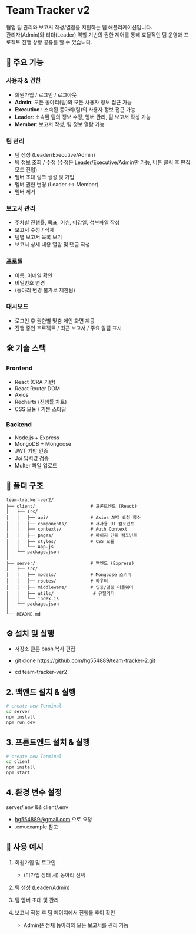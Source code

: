 # Team Tracker v2

협업 팀 관리와 보고서 작성/열람을 지원하는 웹 애플리케이션입니다.  
관리자(Admin)와 리더(Leader) 역할 기반의 권한 제어를 통해 효율적인 팀 운영과 프로젝트 진행 상황 공유를 할 수 있습니다.



## 🚀 주요 기능

### 사용자 & 권한
- 회원가입 / 로그인 / 로그아웃
- **Admin**: 모든 동아리(팀)와 모든 사용자 정보 접근 가능
- **Executive** : 소속된 동아리(팀)의 사용자 정보 접근 가능
- **Leader**: 소속된 팀의 정보 수정, 멤버 관리, 팀 보고서 작성 가능
- **Member**: 보고서 작성, 팀 정보 열람 가능

### 팀 관리
- 팀 생성 (Leader/Executive/Admin)
- 팀 정보 조회 / 수정 (수정은 Leader/Executive/Admin만 가능, 버튼 클릭 후 편집 모드 진입)
- 멤버 초대 링크 생성 및 가입
- 멤버 권한 변경 (Leader ↔ Member)
- 멤버 제거

### 보고서 관리
- 주차별 진행률, 목표, 이슈, 마감일, 첨부파일 작성
- 보고서 수정 / 삭제
- 팀별 보고서 목록 보기
- 보고서 상세 내용 열람 및 댓글 작성

### 프로필
- 이름, 이메일 확인
- 비밀번호 변경
- (동아리 변경 불가로 제한됨)

### 대시보드
- 로그인 후 권한별 맞춤 메인 화면 제공
- 진행 중인 프로젝트 / 최근 보고서 / 주요 알림 표시



## 🛠 기술 스택

### Frontend
- React (CRA 기반)
- React Router DOM
- Axios
- Recharts (진행률 차트)
- CSS 모듈 / 기본 스타일

### Backend
- Node.js + Express
- MongoDB + Mongoose
- JWT 기반 인증
- Joi 입력값 검증
- Multer 파일 업로드



## 📂 폴더 구조

```plaintext
team-tracker-ver2/
├── client/                     # 프론트엔드 (React)
│   ├── src/
│   │   ├── api/                # Axios API 요청 함수
│   │   ├── components/         # 재사용 UI 컴포넌트
│   │   ├── contexts/           # Auth Context
│   │   ├── pages/              # 페이지 단위 컴포넌트
│   │   ├── styles/             # CSS 모듈
│   │   └── App.js
│   └── package.json
│
├── server/                     # 백엔드 (Express)
│   ├── src/
│   │   ├── models/             # Mongoose 스키마
│   │   ├── routes/             # 라우터
│   │   ├── middleware/         # 인증/검증 미들웨어
│   │   ├── utils/               # 유틸리티
│   │   └── index.js
│   └── package.json
│
└── README.md
```

## ⚙️ 설치 및 실행
-  저장소 클론
bash
복사
편집

- git clone https://github.com/hg554889/team-tracker-2.git
- cd team-tracker-ver2

## 2. 백엔드 설치 & 실행
``` bash
# create new Terminal
cd server
npm install
npm run dev
```

## 3. 프론트엔드 설치 & 실행
``` bash
# create new Terminal
cd client
npm install
npm start
```

## 4. 환경 변수 설정
server/.env && client/.env

- hg554889@gmail.com 으로 요청
- .env.example 참고

## 📌 사용 예시
1. 회원가입 및 로그인

    - (미가입 상태 시) 동아리 선택

2. 팀 생성 (Leader/Admin)

3. 팀 멤버 초대 및 관리

4. 보고서 작성 후 팀 페이지에서 진행률 추이 확인

    - Admin은 전체 동아리와 모든 보고서를 관리 가능